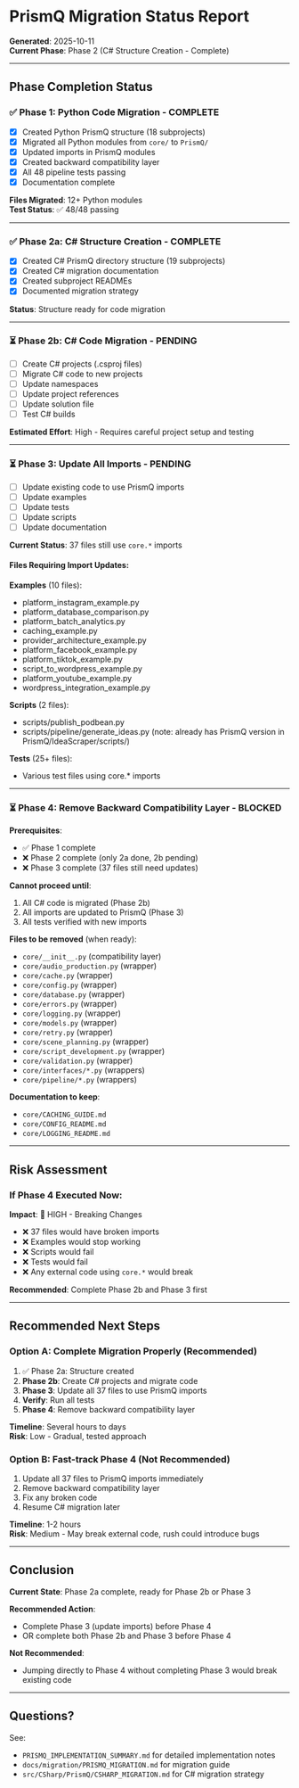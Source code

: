 # PrismQ Migration Status Report

**Generated**: 2025-10-11  
**Current Phase**: Phase 2 (C# Structure Creation - Complete)

---

## Phase Completion Status

### ✅ Phase 1: Python Code Migration - COMPLETE
- [x] Created Python PrismQ structure (18 subprojects)
- [x] Migrated all Python modules from `core/` to `PrismQ/`
- [x] Updated imports in PrismQ modules
- [x] Created backward compatibility layer
- [x] All 48 pipeline tests passing
- [x] Documentation complete

**Files Migrated**: 12+ Python modules  
**Test Status**: ✅ 48/48 passing

---

### ✅ Phase 2a: C# Structure Creation - COMPLETE
- [x] Created C# PrismQ directory structure (19 subprojects)
- [x] Created C# migration documentation
- [x] Created subproject READMEs
- [x] Documented migration strategy

**Status**: Structure ready for code migration

---

### ⏳ Phase 2b: C# Code Migration - PENDING
- [ ] Create C# projects (.csproj files)
- [ ] Migrate C# code to new projects
- [ ] Update namespaces
- [ ] Update project references
- [ ] Update solution file
- [ ] Test C# builds

**Estimated Effort**: High - Requires careful project setup and testing

---

### ⏳ Phase 3: Update All Imports - PENDING
- [ ] Update existing code to use PrismQ imports
- [ ] Update examples
- [ ] Update tests
- [ ] Update scripts
- [ ] Update documentation

**Current Status**: 37 files still use `core.*` imports

#### Files Requiring Import Updates:

**Examples** (10 files):
- platform_instagram_example.py
- platform_database_comparison.py
- platform_batch_analytics.py
- caching_example.py
- provider_architecture_example.py
- platform_facebook_example.py
- platform_tiktok_example.py
- script_to_wordpress_example.py
- platform_youtube_example.py
- wordpress_integration_example.py

**Scripts** (2 files):
- scripts/publish_podbean.py
- scripts/pipeline/generate_ideas.py (note: already has PrismQ version in PrismQ/IdeaScraper/scripts/)

**Tests** (25+ files):
- Various test files using core.* imports

---

### ⏳ Phase 4: Remove Backward Compatibility Layer - BLOCKED

**Prerequisites**:
- ✅ Phase 1 complete
- ❌ Phase 2 complete (only 2a done, 2b pending)
- ❌ Phase 3 complete (37 files still need updates)

**Cannot proceed until**:
1. All C# code is migrated (Phase 2b)
2. All imports are updated to PrismQ (Phase 3)
3. All tests verified with new imports

**Files to be removed** (when ready):
- `core/__init__.py` (compatibility layer)
- `core/audio_production.py` (wrapper)
- `core/cache.py` (wrapper)
- `core/config.py` (wrapper)
- `core/database.py` (wrapper)
- `core/errors.py` (wrapper)
- `core/logging.py` (wrapper)
- `core/models.py` (wrapper)
- `core/retry.py` (wrapper)
- `core/scene_planning.py` (wrapper)
- `core/script_development.py` (wrapper)
- `core/validation.py` (wrapper)
- `core/interfaces/*.py` (wrappers)
- `core/pipeline/*.py` (wrappers)

**Documentation to keep**:
- `core/CACHING_GUIDE.md`
- `core/CONFIG_README.md`
- `core/LOGGING_README.md`

---

## Risk Assessment

### If Phase 4 Executed Now:

**Impact**: 🔴 HIGH - Breaking Changes

- ❌ 37 files would have broken imports
- ❌ Examples would stop working
- ❌ Scripts would fail
- ❌ Tests would fail
- ❌ Any external code using `core.*` would break

**Recommended**: Complete Phase 2b and Phase 3 first

---

## Recommended Next Steps

### Option A: Complete Migration Properly (Recommended)
1. ✅ Phase 2a: Structure created
2. **Phase 2b**: Create C# projects and migrate code
3. **Phase 3**: Update all 37 files to use PrismQ imports
4. **Verify**: Run all tests
5. **Phase 4**: Remove backward compatibility layer

**Timeline**: Several hours to days  
**Risk**: Low - Gradual, tested approach

### Option B: Fast-track Phase 4 (Not Recommended)
1. Update all 37 files to PrismQ imports immediately
2. Remove backward compatibility layer
3. Fix any broken code
4. Resume C# migration later

**Timeline**: 1-2 hours  
**Risk**: Medium - May break external code, rush could introduce bugs

---

## Conclusion

**Current State**: Phase 2a complete, ready for Phase 2b or Phase 3

**Recommended Action**: 
- Complete Phase 3 (update imports) before Phase 4
- OR complete both Phase 2b and Phase 3 before Phase 4

**Not Recommended**: 
- Jumping directly to Phase 4 without completing Phase 3 would break existing code

---

## Questions?

See:
- `PRISMQ_IMPLEMENTATION_SUMMARY.md` for detailed implementation notes
- `docs/migration/PRISMQ_MIGRATION.md` for migration guide
- `src/CSharp/PrismQ/CSHARP_MIGRATION.md` for C# migration strategy
